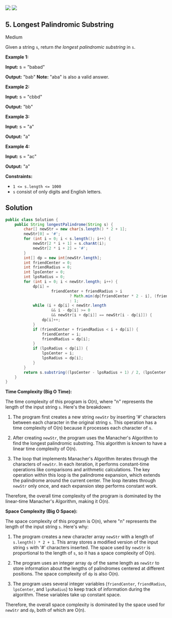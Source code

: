 [![](https://img.shields.io/github/stars/javadev/LeetCode-in-Java?label=Stars&style=flat-square)](https://github.com/javadev/LeetCode-in-Java)
[![](https://img.shields.io/github/forks/javadev/LeetCode-in-Java?label=Fork%20me%20on%20GitHub%20&style=flat-square)](https://github.com/javadev/LeetCode-in-Java/fork)

## 5\. Longest Palindromic Substring

Medium

Given a string `s`, return _the longest palindromic substring_ in `s`.

**Example 1:**

**Input:** s = "babad"

**Output:** "bab" **Note:** "aba" is also a valid answer. 

**Example 2:**

**Input:** s = "cbbd"

**Output:** "bb" 

**Example 3:**

**Input:** s = "a"

**Output:** "a" 

**Example 4:**

**Input:** s = "ac"

**Output:** "a" 

**Constraints:**

*   `1 <= s.length <= 1000`
*   `s` consist of only digits and English letters.

## Solution

```java
public class Solution {
    public String longestPalindrome(String s) {
        char[] newStr = new char[s.length() * 2 + 1];
        newStr[0] = '#';
        for (int i = 0; i < s.length(); i++) {
            newStr[2 * i + 1] = s.charAt(i);
            newStr[2 * i + 2] = '#';
        }
        int[] dp = new int[newStr.length];
        int friendCenter = 0;
        int friendRadius = 0;
        int lpsCenter = 0;
        int lpsRadius = 0;
        for (int i = 0; i < newStr.length; i++) {
            dp[i] =
                    friendCenter + friendRadius > i
                            ? Math.min(dp[friendCenter * 2 - i], (friendCenter + friendRadius) - i)
                            : 1;
            while (i + dp[i] < newStr.length
                    && i - dp[i] >= 0
                    && newStr[i + dp[i]] == newStr[i - dp[i]]) {
                dp[i]++;
            }
            if (friendCenter + friendRadius < i + dp[i]) {
                friendCenter = i;
                friendRadius = dp[i];
            }
            if (lpsRadius < dp[i]) {
                lpsCenter = i;
                lpsRadius = dp[i];
            }
        }
        return s.substring((lpsCenter - lpsRadius + 1) / 2, (lpsCenter + lpsRadius - 1) / 2);
    }
}
```

**Time Complexity (Big O Time):**

The time complexity of this program is O(n), where "n" represents the length of the input string `s`. Here's the breakdown:

1. The program first creates a new string `newStr` by inserting '#' characters between each character in the original string `s`. This operation has a time complexity of O(n) because it processes each character of `s`.

2. After creating `newStr`, the program uses the Manacher's Algorithm to find the longest palindromic substring. This algorithm is known to have a linear time complexity of O(n).

3. The loop that implements Manacher's Algorithm iterates through the characters of `newStr`. In each iteration, it performs constant-time operations like comparisons and arithmetic calculations. The key operation within this loop is the palindrome expansion, which extends the palindrome around the current center. The loop iterates through `newStr` only once, and each expansion step performs constant work.

Therefore, the overall time complexity of the program is dominated by the linear-time Manacher's Algorithm, making it O(n).

**Space Complexity (Big O Space):**

The space complexity of this program is O(n), where "n" represents the length of the input string `s`. Here's why:

1. The program creates a new character array `newStr` with a length of `s.length() * 2 + 1`. This array stores a modified version of the input string `s` with '#' characters inserted. The space used by `newStr` is proportional to the length of `s`, so it has a space complexity of O(n).

2. The program uses an integer array `dp` of the same length as `newStr` to store information about the lengths of palindromes centered at different positions. The space complexity of `dp` is also O(n).

3. The program uses several integer variables (`friendCenter`, `friendRadius`, `lpsCenter`, and `lpsRadius`) to keep track of information during the algorithm. These variables take up constant space.

Therefore, the overall space complexity is dominated by the space used for `newStr` and `dp`, both of which are O(n).

